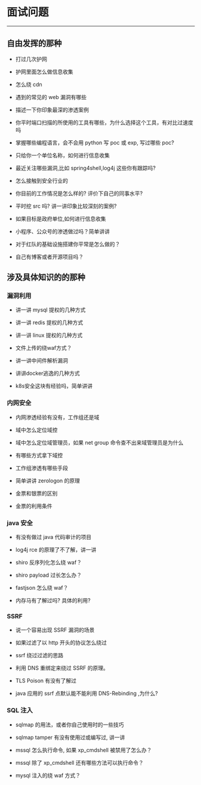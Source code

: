 # 面试问题

---

## 自由发挥的那种

- 打过几次护网

- 护网里面怎么做信息收集

- 怎么绕 cdn

- 遇到的常见的 web 漏洞有哪些

- 描述一下你印象最深的渗透案例

- 你平时端口扫描的所使用的工具有哪些，为什么选择这个工具，有对比过速度吗

- 掌握哪些编程语言，会不会用 python 写 poc 或 exp, 写过哪些 poc?

- 只给你一个单位名称，如何进行信息收集

- 最近关注哪些漏洞,比如 spring4shell,log4j 这些你有跟踪吗?

- 怎么接触到安全行业的

- 你目前的工作情况是怎么样的? 评价下自己的同事水平?

- 平时挖 src 吗? 讲一讲印象比较深刻的案例?

- 如果目标是政府单位,如何进行信息收集

- 小程序、公众号的渗透做过吗？简单讲讲

- 对于红队的基础设施搭建你平常是怎么做的？

- 自己有博客或者开源项目吗？

## 涉及具体知识的的那种

### 漏洞利用

- 讲一讲 mysql 提权的几种方式

- 讲一讲 redis 提权的几种方式

- 讲一讲 linux 提权的几种方式

- 文件上传的绕waf方式？

- 讲一讲中间件解析漏洞

- 讲讲docker逃逸的几种方式

- k8s安全这块有经验吗，简单讲讲

### 内网安全

- 内网渗透经验有没有，工作组还是域

- 域中怎么定位域控

- 域中怎么定位域管理员，如果 net group 命令查不出来域管理员是为什么

- 有哪些方式拿下域控

- 工作组渗透有哪些手段

- 简单讲讲 zerologon 的原理

- 金票和银票的区别

- 金票的利用条件

### java 安全

- 有没有做过 java 代码审计的项目

- log4j rce 的原理了不了解，讲一讲

- shiro 反序列化怎么绕 waf？

- shiro payload 过长怎么办？

- fastjson 怎么绕 waf？

- 内存马有了解过吗? 具体的利用?

### SSRF

- 说一个容易出现 SSRF 漏洞的场景

- 如果过滤了以 http 开头的协议怎么绕过

- ssrf 绕过过滤的思路

- 利用 DNS 重绑定来绕过 SSRF 的原理。

- TLS Poison 有没有了解过

- java 应用的 ssrf 点默认能不能利用 DNS-Rebinding ,为什么?

### SQL 注入

- sqlmap 的用法，或者你自己使用时的一些技巧

- sqlmap tamper 有没有使用过或编写过, 讲一讲

- mssql 怎么执行命令, 如果 xp_cmdshell 被禁用了怎么办？

- mssql 除了 xp_cmdshell 还有哪些方法可以执行命令？

- mysql 注入的绕 waf 方式？
